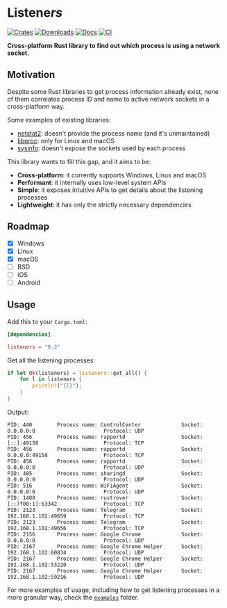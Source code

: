 # Listene*rs*

[![Crates](https://img.shields.io/crates/v/listeners?&logo=rust)](https://crates.io/crates/listeners)
[![Downloads](https://img.shields.io/crates/d/listeners.svg)](https://crates.io/crates/listeners)
[![Docs](https://docs.rs/listeners/badge.svg)](https://docs.rs/listeners/latest/)
[![CI](https://github.com/gyulyvgc/listeners/workflows/CI/badge.svg)](https://github.com/GyulyVGC/listeners/actions/)

**Cross-platform Rust library to find out which process is using a network socket.**

## Motivation

Despite some Rust libraries to get process information already exist,
none of them correlates process ID and name to active network sockets in a cross-platform way.

Some examples of existing libraries:
- [netstat2](https://crates.io/crates/netstat2): doesn't provide the process name (and it's unmaintained)
- [libproc](https://crates.io/crates/libproc): only for Linux and macOS
- [sysinfo](https://crates.io/crates/sysinfo): doesn't expose the sockets used by each process

This library wants to fill this gap, and it aims to be: 
- **Cross-platform**: it currently supports Windows, Linux and macOS
- **Performant**: it internally uses low-level system APIs
- **Simple**: it exposes intuitive APIs to get details about the listening processes
- **Lightweight**: it has only the strictly necessary dependencies

## Roadmap

- [x] Windows
- [x] Linux
- [x] macOS
- [ ] BSD
- [ ] iOS
- [ ] Android

## Usage

Add this to your `Cargo.toml`:

``` toml
[dependencies]

listeners = "0.3"
```

Get all the listening processes:

``` rust
if let Ok(listeners) = listeners::get_all() {
    for l in listeners {
        println!("{l}");
    }
}
```

Output:

``` text
PID: 440        Process name: ControlCenter             Socket: 0.0.0.0:0                      Protocol: UDP
PID: 456        Process name: rapportd                  Socket: [::]:49158                     Protocol: TCP
PID: 456        Process name: rapportd                  Socket: 0.0.0.0:49158                  Protocol: TCP
PID: 456        Process name: rapportd                  Socket: 0.0.0.0:0                      Protocol: UDP
PID: 485        Process name: sharingd                  Socket: 0.0.0.0:0                      Protocol: UDP   
PID: 516        Process name: WiFiAgent                 Socket: 0.0.0.0:0                      Protocol: UDP
PID: 1480       Process name: rustrover                 Socket: [::7f00:1]:63342               Protocol: TCP
PID: 2123       Process name: Telegram                  Socket: 192.168.1.102:49659            Protocol: TCP
PID: 2123       Process name: Telegram                  Socket: 192.168.1.102:49656            Protocol: TCP
PID: 2156       Process name: Google Chrome             Socket: 0.0.0.0:0                      Protocol: UDP
PID: 2167       Process name: Google Chrome Helper      Socket: 192.168.1.102:60834            Protocol: UDP
PID: 2167       Process name: Google Chrome Helper      Socket: 192.168.1.102:53220            Protocol: UDP
PID: 2167       Process name: Google Chrome Helper      Socket: 192.168.1.102:59216            Protocol: UDP 
```
 
For more examples of usage, including how to get listening processes in a more granular way,
check the [`examples`](https://github.com/GyulyVGC/listeners/tree/main/examples) folder.
